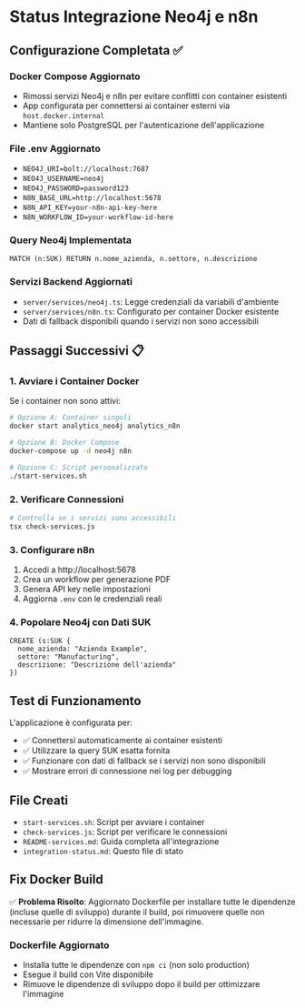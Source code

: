 # Status Integrazione Neo4j e n8n

## Configurazione Completata ✅

### Docker Compose Aggiornato
- Rimossi servizi Neo4j e n8n per evitare conflitti con container esistenti
- App configurata per connettersi ai container esterni via `host.docker.internal`
- Mantiene solo PostgreSQL per l'autenticazione dell'applicazione

### File .env Aggiornato
- `NEO4J_URI=bolt://localhost:7687`
- `NEO4J_USERNAME=neo4j`
- `NEO4J_PASSWORD=password123`
- `N8N_BASE_URL=http://localhost:5678`
- `N8N_API_KEY=your-n8n-api-key-here`
- `N8N_WORKFLOW_ID=your-workflow-id-here`

### Query Neo4j Implementata
```cypher
MATCH (n:SUK) RETURN n.nome_azienda, n.settore, n.descrizione
```

### Servizi Backend Aggiornati
- `server/services/neo4j.ts`: Legge credenziali da variabili d'ambiente
- `server/services/n8n.ts`: Configurato per container Docker esistente
- Dati di fallback disponibili quando i servizi non sono accessibili

## Passaggi Successivi 📋

### 1. Avviare i Container Docker
Se i container non sono attivi:
```bash
# Opzione A: Container singoli
docker start analytics_neo4j analytics_n8n

# Opzione B: Docker Compose
docker-compose up -d neo4j n8n

# Opzione C: Script personalizzato
./start-services.sh
```

### 2. Verificare Connessioni
```bash
# Controlla se i servizi sono accessibili
tsx check-services.js
```

### 3. Configurare n8n
1. Accedi a http://localhost:5678
2. Crea un workflow per generazione PDF
3. Genera API key nelle impostazioni
4. Aggiorna `.env` con le credenziali reali

### 4. Popolare Neo4j con Dati SUK
```cypher
CREATE (s:SUK {
  nome_azienda: "Azienda Example",
  settore: "Manufacturing", 
  descrizione: "Descrizione dell'azienda"
})
```

## Test di Funzionamento

L'applicazione è configurata per:
- ✅ Connettersi automaticamente ai container esistenti
- ✅ Utilizzare la query SUK esatta fornita
- ✅ Funzionare con dati di fallback se i servizi non sono disponibili
- ✅ Mostrare errori di connessione nei log per debugging

## File Creati

- `start-services.sh`: Script per avviare i container
- `check-services.js`: Script per verificare le connessioni
- `README-services.md`: Guida completa all'integrazione
- `integration-status.md`: Questo file di stato

## Fix Docker Build

✅ **Problema Risolto**: Aggiornato Dockerfile per installare tutte le dipendenze (incluse quelle di sviluppo) durante il build, poi rimuovere quelle non necessarie per ridurre la dimensione dell'immagine.

### Dockerfile Aggiornato
- Installa tutte le dipendenze con `npm ci` (non solo production)
- Esegue il build con Vite disponibile
- Rimuove le dipendenze di sviluppo dopo il build per ottimizzare l'immagine